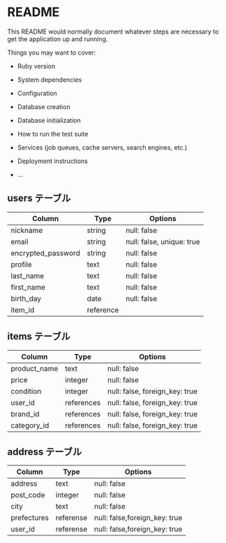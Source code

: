 # README

This README would normally document whatever steps are necessary to get the
application up and running.

Things you may want to cover:

* Ruby version

* System dependencies

* Configuration

* Database creation

* Database initialization

* How to run the test suite

* Services (job queues, cache servers, search engines, etc.)

* Deployment instructions

* ...
## users テーブル

| Column             | Type   | Options     |
| ------------------ | ------ | ----------- |
| nickname               | string | null: false |
| email              | string | null: false, unique: true |
| encrypted_password | string | null: false |
| profile            | text   | null: false |
|last_name          | text   | null: false |
| first_name           | text   | null: false |
| birth_day           | date   | null: false |
| item_id           | reference   |          |

## items テーブル

| Column             | Type   | Options     |
| ------------------ | ------ | ----------- |
| product_name       | text   | null: false |
| price          | integer | null: false |
| condition          | integer | null: false, foreign_key: true |
| user_id               | references | null: false, foreign_key: true |
| brand_id              | references | null: false, foreign_key: true |
| category_id           | references | null: false, foreign_key: true |



## address テーブル

| Column | Type       | Options                        |
| ------ | ---------- | ------------------------------ |
| address   | text      | null: false |
| post_code | integer  | null: false |
| city      | text      | null: false |
| prefectures | referense  | null: false,foreign_key: true |
| user_id | referense  | null: false,foreign_key: true |

